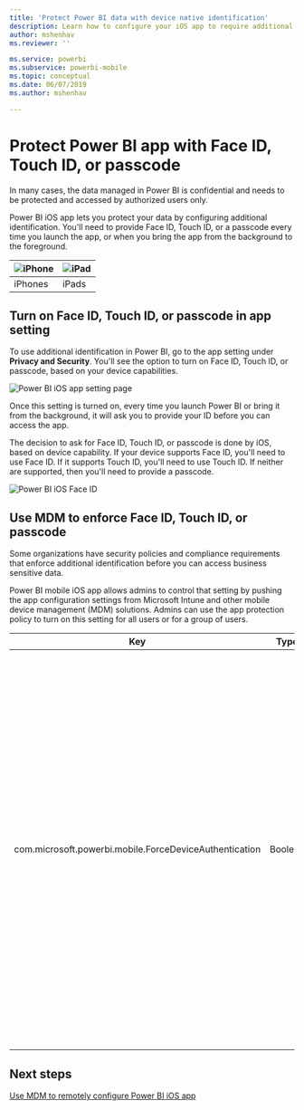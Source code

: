 ```yaml
---
title: 'Protect Power BI data with device native identification'
description: Learn how to configure your iOS app to require additional identification before you can access your Power BI data
author: mshenhav
ms.reviewer: ''

ms.service: powerbi
ms.subservice: powerbi-mobile
ms.topic: conceptual
ms.date: 06/07/2019
ms.author: mshenhav

---
```

# Protect Power BI app with Face ID, Touch ID, or passcode 

In many cases, the data managed in Power BI is confidential and needs to be protected and accessed by authorized users only. 

Power BI iOS app lets you protect your data by configuring additional identification. You'll need to provide Face ID, Touch ID, or a passcode every time you launch the app, or when you bring the app from the background to the foreground.

| ![iPhone](./media/tutorial-mobile-apps-ios-qna/iphone-logo-50-px.png) | ![iPad](./media/tutorial-mobile-apps-ios-qna/ipad-logo-50-px.png) |
|:--- |:--- |
| iPhones |iPads |

## Turn on Face ID, Touch ID, or passcode in app setting

To use additional identification in Power BI, go to the app setting under **Privacy and Security**. You'll see the option to turn on Face ID, Touch ID, or passcode, based on your device capabilities.

![Power BI iOS app setting page](./media/mobile-ios-native-secure-access/mobile-ios-native-secured-setting.png)

Once this setting is turned on, every time you launch Power BI or bring it from the background, it will ask you to provide your ID before you can access the app. 

The decision to ask for Face ID, Touch ID, or passcode is done by iOS, based on device capability. If your device supports Face ID, you'll need to use Face ID. If it supports Touch ID, you'll need to use Touch ID. If neither are supported, then you'll need to provide a passcode.

![Power BI iOS Face ID](./media/mobile-ios-native-secure-access/mobile-ios-native-secured-faceid.png)

## Use MDM to enforce Face ID, Touch ID, or passcode

Some organizations have security policies and compliance requirements that enforce additional identification before you can access business sensitive data. 

Power BI mobile iOS app allows admins to control that setting by pushing the app configuration settings from Microsoft Intune and other mobile device management (MDM) solutions. Admins can use the app protection policy to turn on this setting for all users or for a group of users.

|Key  |Type  |Description  |
|---------|---------|---------|
| com.microsoft.powerbi.mobile.ForceDeviceAuthentication | Boolean | Default value is False. <br>When set to True, the app will force the users to identify themselves with Face ID, Touch ID, or passcode before they're able to view any Power BI data in the app. Users who don't have Face ID, Touch ID, or a passcode configured on their device, will be required to configure it before being able to access Power BI.  |

## Next steps

[Use MDM to remotely configure Power BI iOS app](mobile-app-configuration.md)
